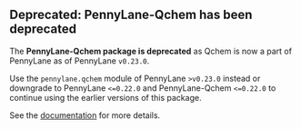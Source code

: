## Deprecated: PennyLane-Qchem has been deprecated

The **PennyLane-Qchem package is deprecated** as Qchem is now a part of PennyLane
as of PennyLane ``v0.23.0``.

Use the ``pennylane.qchem`` module of PennyLane ``>v0.23.0`` instead or
downgrade to PennyLane ``<=0.22.0`` and PennyLane-Qchem ``<=0.22.0`` to continue
using the earlier versions of this package.

See the [documentation](https://pennylane.readthedocs.io/en/stable/introduction/chemistry.html)
for more details.


